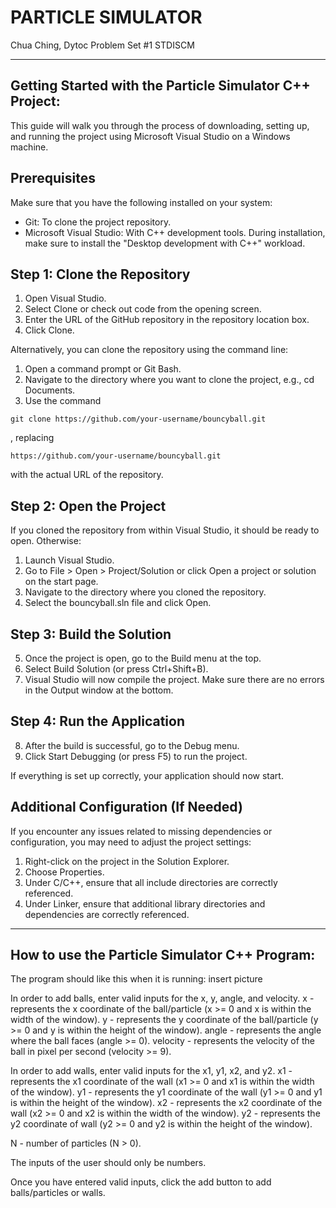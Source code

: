 # PARTICLE SIMULATOR
Chua Ching, Dytoc
Problem Set #1 STDISCM

---

## Getting Started  with the Particle Simulator C++ Project:
This guide will walk you through the process of downloading, setting up, and running the project using Microsoft Visual Studio on a Windows machine.

## Prerequisites
Make sure that you have the following installed on your system:

- Git: To clone the project repository. 
- Microsoft Visual Studio: With C++ development tools. During installation, make sure to install the "Desktop development with C++" workload.

## Step 1: Clone the Repository
1. Open Visual Studio.
2. Select Clone or check out code from the opening screen.
3. Enter the URL of the GitHub repository in the repository location box.
4. Click Clone.
  
Alternatively, you can clone the repository using the command line:
1. Open a command prompt or Git Bash.
2. Navigate to the directory where you want to clone the project, e.g., cd Documents.
3. Use the command
```
git clone https://github.com/your-username/bouncyball.git
```
, replacing 
```
https://github.com/your-username/bouncyball.git
```
with the actual URL of the repository.

## Step 2: Open the Project
If you cloned the repository from within Visual Studio, it should be ready to open. Otherwise:

1. Launch Visual Studio.
2. Go to File > Open > Project/Solution or click Open a project or solution on the start page.
3. Navigate to the directory where you cloned the repository.
4. Select the bouncyball.sln file and click Open.

## Step 3: Build the Solution
5. Once the project is open, go to the Build menu at the top.
6. Select Build Solution (or press Ctrl+Shift+B).
7. Visual Studio will now compile the project. Make sure there are no errors in the Output window at the bottom.

## Step 4: Run the Application
8. After the build is successful, go to the Debug menu.
9. Click Start Debugging (or press F5) to run the project.

If everything is set up correctly, your application should now start.

## Additional Configuration (If Needed)
If you encounter any issues related to missing dependencies or configuration, you may need to adjust the project settings:
1. Right-click on the project in the Solution Explorer.
2. Choose Properties.
3. Under C/C++, ensure that all include directories are correctly referenced.
4. Under Linker, ensure that additional library directories and dependencies are correctly referenced.

---
## How to use the Particle Simulator C++ Program:
The program should like this when it is running:
insert picture

In order to add balls, enter valid inputs for the x, y, angle, and velocity. 
x - represents the x coordinate of the ball/particle (x >= 0 and x is within the width of the window).
y - represents the y coordinate of the ball/particle (y >= 0 and y is within the height of the window).
angle - represents the angle where the ball faces (angle >= 0). 
velocity - represents the velocity of the ball in pixel per second (velocity >= 9). 

In order to add walls, enter valid inputs for the x1, y1, x2, and y2. 
x1 - represents the x1 coordinate of the wall (x1 >= 0 and x1 is within the width of the window).
y1 - represents the y1 coordinate of the wall (y1 >= 0 and y1 is within the height of the window).
x2 - represents the x2 coordinate of the wall (x2 >= 0 and x2 is within the width of the window).
y2 - represents the y2 coordinate of wall (y2 >= 0 and y2 is within the height of the window).

N - number of particles (N > 0).

The inputs of the user should only be numbers. 

Once you have entered valid inputs, click the add button to add balls/particles or walls.
